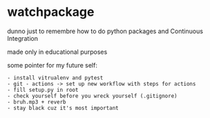 # watchpackage

dunno just to remembre how to do python packages and Continuous Integration

made only in educational purposes

some pointer for my future self:

    - install vitrualenv and pytest
    - git - actions -> set up new workflow with steps for actions
    - fill setup.py in root
    - check yourself before you wreck yourself (.gitignore)
    - bruh.mp3 + reverb
    - stay black cuz it's most important